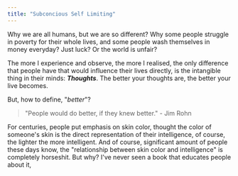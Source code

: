 ```yaml
---
title: "Subconcious Self Limiting"
---
```


Why we are all humans, but we are so different? Why some people struggle in poverty for their whole lives, and some people wash themselves in money everyday? Just luck? Or the world is unfair?
<!--more-->

The more I experience and observe, the more I realised, the only difference that people have that would influence their lives directly, is the intangible thing in their minds: ***Thoughts***. The better your thoughts are, the better your live becomes.

But, how to define, "*better*"?

> "People would do better, if they knew better." - Jim Rohn

For centuries, people put emphasis on skin color, thought the color of someone's skin is the direct representation of their intelligence, of course, the lighter the more intelligent. And of course, significant amount of people these days know, the "relationship between skin color and intelligence" is completely horseshit. But why? I've never seen a book that educates people about it,
